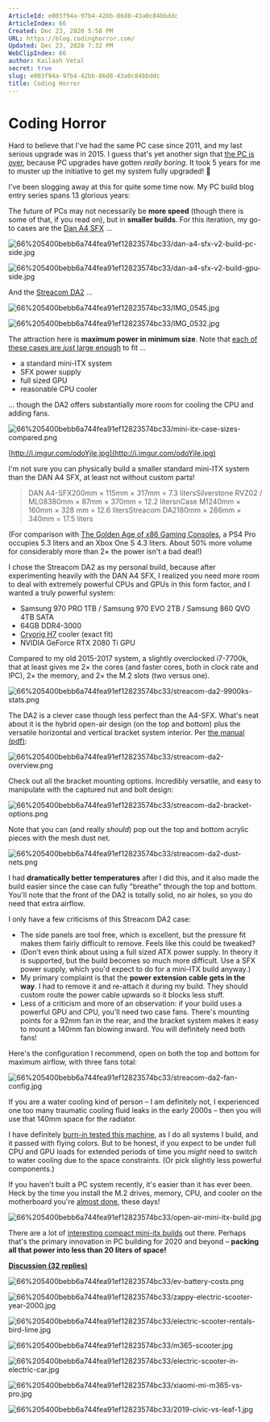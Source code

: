 ```yaml
---
ArticleId: e003f94a-97b4-42bb-86d8-43a0c84bbddc
ArticleIndex: 66
Created: Dec 23, 2020 5:58 PM
URL: https://blog.codinghorror.com/
Updated: Dec 23, 2020 7:32 PM
WebClipIndex: 66
author: Kailash Vetal
secret: true
slug: e003f94a-97b4-42bb-86d8-43a0c84bbddc
title: Coding Horror
---
```

#  Coding Horror
Hard to believe that I've had the same PC case since 2011, and my last serious upgrade was in 2015. I guess that's yet another sign that [the PC is over](https://blog.codinghorror.com/the-pc-is-over/), because PC upgrades have gotten *really boring*. It took 5 years for me to muster up the initiative to get my system fully upgraded! 🥱

I've been slogging away at this for quite some time now. My PC build blog entry series spans 13 glorious years:

The future of PCs may not necessarily be **more speed** (though there is some of that, if you read on), but in **smaller builds**. For this iteration, my go-to cases are the [Dan A4 SFX](https://www.dan-cases.com/dana4.php) ...

![66%205400bebb6a744fea91ef12823574bc33/dan-a4-sfx-v2-build-pc-side.jpg](66%205400bebb6a744fea91ef12823574bc33/dan-a4-sfx-v2-build-pc-side.jpg)

![66%205400bebb6a744fea91ef12823574bc33/dan-a4-sfx-v2-build-gpu-side.jpg](66%205400bebb6a744fea91ef12823574bc33/dan-a4-sfx-v2-build-gpu-side.jpg)

And the [Streacom DA2](https://streacom.com/products/da2-chassis/) ...

![66%205400bebb6a744fea91ef12823574bc33/IMG_0545.jpg](66%205400bebb6a744fea91ef12823574bc33/IMG_0545.jpg)

![66%205400bebb6a744fea91ef12823574bc33/IMG_0532.jpg](66%205400bebb6a744fea91ef12823574bc33/IMG_0532.jpg)

The attraction here is **maximum power in minimum size**. Note that [each of these cases are *just* large enough](http://i.imgur.com/odoYjle.jpg) to fit ...

- a standard mini-ITX system
- SFX power supply
- full sized GPU
- reasonable CPU cooler

... though the DA2 offers substantially more room for cooling the CPU and adding fans.

![66%205400bebb6a744fea91ef12823574bc33/mini-itx-case-sizes-compared.png](66%205400bebb6a744fea91ef12823574bc33/mini-itx-case-sizes-compared.png)

[http://i.imgur.com/odoYjle.jpg](http://i.imgur.com/odoYjle.jpg)

I'm not sure you can physically build a smaller standard mini-ITX system than the DAN A4 SFX, at least not without custom parts!

> DAN A4-SFX200mm × 115mm × 317mm = 7.3 litersSilverstone RVZ02 / ML08380mm × 87mm × 370mm = 12.2 litersnCase M1240mm × 160mm × 328 mm = 12.6 litersStreacom DA2180mm × 286mm × 340mm = 17.5 liters

(For comparison with [The Golden Age of x86 Gaming Consoles](https://blog.codinghorror.com/the-golden-age-of-x86-gaming/), a PS4 Pro occupies 5.3 liters and an Xbox One S 4.3 liters. About 50% more volume for considerably more than 2× the power isn't a bad deal!)

I chose the Streacom DA2 as my personal build, because after experimenting heavily with the DAN A4 SFX, I realized you need more room to deal with extremely powerful CPUs and GPUs in this form factor, and I wanted a truly powerful system:

- Samsung 970 PRO 1TB / Samsung 970 EVO 2TB / Samsung 860 QVO 4TB SATA
- 64GB DDR4-3000
- [Cryorig H7](http://www.cryorig.com/h7.php) cooler (exact fit)
- NVIDIA GeForce RTX 2080 Ti GPU

Compared to my old 2015-2017 system, a slightly overclocked i7-7700k, that at least gives me 2× the cores (and faster cores, both in clock rate and IPC), 2× the memory, and 2× the M.2 slots (two versus one).

![66%205400bebb6a744fea91ef12823574bc33/streacom-da2-9900ks-stats.png](66%205400bebb6a744fea91ef12823574bc33/streacom-da2-9900ks-stats.png)

The DA2 is a clever case though less perfect than the A4-SFX. What's neat about it is the hybrid open-air design (on the top and bottom) plus the versatile horizontal and vertical bracket system interior. Per [the manual (pdf)](https://streacom.com/downloads/ug/da2-user-guide-180901.pdf):

![66%205400bebb6a744fea91ef12823574bc33/streacom-da2-overview.png](66%205400bebb6a744fea91ef12823574bc33/streacom-da2-overview.png)

Check out all the bracket mounting options. Incredibly versatile, and easy to manipulate with the captured nut and bolt design:

![66%205400bebb6a744fea91ef12823574bc33/streacom-da2-bracket-options.png](66%205400bebb6a744fea91ef12823574bc33/streacom-da2-bracket-options.png)

Note that you can (and really *should*) pop out the top and bottom acrylic pieces with the mesh dust net.

![66%205400bebb6a744fea91ef12823574bc33/streacom-da2-dust-nets.png](66%205400bebb6a744fea91ef12823574bc33/streacom-da2-dust-nets.png)

I had **dramatically better temperatures** after I did this, and it also made the build easier since the case can fully "breathe" through the top and bottom. You'll note that the front of the DA2 is totally solid, no air holes, so you do need that extra airflow.

I only have a few criticisms of this Streacom DA2 case:

- The side panels are tool free, which is excellent, but the pressure fit makes them fairly difficult to remove. Feels like this could be tweaked?
- (Don't even think about using a full sized ATX power supply. In theory it is supported, but the build becomes so much more difficult. Use a SFX power supply, which you'd expect to do for a mini-ITX build anyway.)
- My primary complaint is that the **power extension cable gets in the way**. I had to remove it and re-attach it during my build. They should custom route the power cable upwards so it blocks less stuff.
- Less of a criticism and more of an observation: if your build uses a powerful GPU and CPU, you'll need two case fans. There's mounting points for a 92mm fan in the rear, and the bracket system makes it easy to mount a 140mm fan blowing inward. You will definitely need both fans!

Here's the configuration I recommend, open on both the top and bottom for maximum airflow, with three fans total:

![66%205400bebb6a744fea91ef12823574bc33/streacom-da2-fan-config.jpg](66%205400bebb6a744fea91ef12823574bc33/streacom-da2-fan-config.jpg)

If you are a water cooling kind of person – I am definitely not, I experienced one too many traumatic cooling fluid leaks in the early 2000s – then you will use that 140mm space for the radiator.

I have definitely [burn-in tested this machine](https://blog.codinghorror.com/is-your-computer-stable/), as I do all systems I build, and it passed with flying colors. But to be honest, if you expect to be under full CPU and GPU loads for extended periods of time you *might* need to switch to water cooling due to the space constraints. (Or pick slightly less powerful components.)

If you haven't built a PC system recently, it's easier than it has ever been. Heck by the time you install the M.2 drives, memory, CPU, and cooler on the motherboard you're [almost done](https://www.reddit.com/r/sffpc/comments/drvb47/your_scientists_were_so_preoccupied_with_whether/), these days!

![66%205400bebb6a744fea91ef12823574bc33/open-air-mini-itx-build.jpg](66%205400bebb6a744fea91ef12823574bc33/open-air-mini-itx-build.jpg)

There are a lot of [interesting compact mini-itx builds](https://yuel-beast-designs.myshopify.com/products/motif-monument) out there. Perhaps that's the primary innovation in PC building for 2020 and beyond – **packing all that power into less than 20 liters of space!**

**[Discussion (32 replies)](https://blog.codinghorror.com/building-a-pc-part-ix-downsizing/)** 

![66%205400bebb6a744fea91ef12823574bc33/ev-battery-costs.png](66%205400bebb6a744fea91ef12823574bc33/ev-battery-costs.png)

![66%205400bebb6a744fea91ef12823574bc33/zappy-electric-scooter-year-2000.jpg](66%205400bebb6a744fea91ef12823574bc33/zappy-electric-scooter-year-2000.jpg)

![66%205400bebb6a744fea91ef12823574bc33/electric-scooter-rentals-bird-lime.jpg](66%205400bebb6a744fea91ef12823574bc33/electric-scooter-rentals-bird-lime.jpg)

![66%205400bebb6a744fea91ef12823574bc33/m365-scooter.jpg](66%205400bebb6a744fea91ef12823574bc33/m365-scooter.jpg)

![66%205400bebb6a744fea91ef12823574bc33/electric-scooter-in-electric-car.jpg](66%205400bebb6a744fea91ef12823574bc33/electric-scooter-in-electric-car.jpg)

![66%205400bebb6a744fea91ef12823574bc33/xiaomi-mi-m365-vs-pro.jpg](66%205400bebb6a744fea91ef12823574bc33/xiaomi-mi-m365-vs-pro.jpg)

![66%205400bebb6a744fea91ef12823574bc33/2019-civic-vs-leaf-1.jpg](66%205400bebb6a744fea91ef12823574bc33/2019-civic-vs-leaf-1.jpg)
